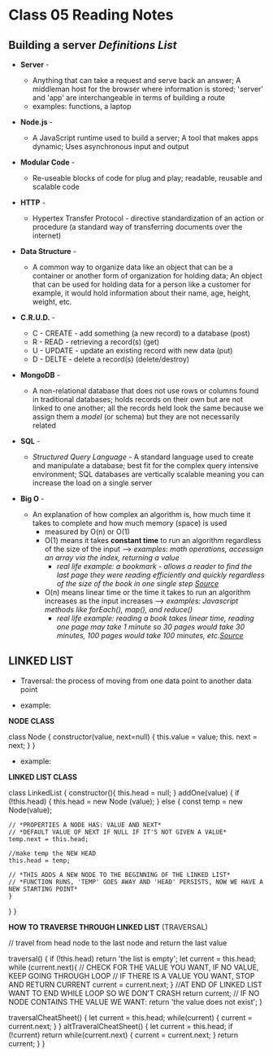 # Class 05 Reading Notes

## Building a server *Definitions List*

- **Server** -
  - Anything that can take a request and serve back an answer; A middleman host for the browser where information is stored; 'server' and 'app' are interchangeable in terms of building a route
  - examples: functions, a laptop

- **Node.js** -
  - A JavaScript runtime used to build a server; A tool that makes apps dynamic; Uses asynchronous input and output

- **Modular Code** -
  - Re-useable blocks of code for plug and play; readable, reusable and scalable code

- **HTTP** -
  - Hypertex Transfer Protocol - directive standardization of an action or procedure (a standard way of transferring documents over the internet)

- **Data Structure** -
  - A common way to organize data like an object that can be a container or another form of organization for holding data; An object that can be used for holding data for a person like a customer for example, it would hold information about their name, age, height, weight, etc.
  
- **C.R.U.D.** -
  - C - CREATE - add something (a new record) to a database (post)
  - R - READ - retrieving a record(s) (get)
  - U - UPDATE - update an existing record with new data (put)
  - D - DELTE - delete a record(s) (delete/destroy)

- **MongoDB** -
  - A non-relational database that does not use rows or columns found in traditional databases; holds records on their own but are not linked to one another; all the records held look the same because we assign them a *model* (or schema) but they are not necessarily related

- **SQL** -
  - *Structured Query Language* - A standard language used to create and manipulate a database; best fit for the complex query intensive environment; SQL databases are vertically scalable meaning you can increase the load on a single server

- **Big O** -
  - An explanation of how complex an algorithm is, how much time it takes to complete and how much memory (space) is used
    - measured by O(n) or O(1)
    - O(1) means it takes **constant time** to run an algorithm regardless of the size of the input --> *examples: math operations, accessign an array via the index, returning a value*
      - *real life example: a bookmark - allows a reader to find the last page they were reading efficiently and quickly regardless of the size of the book in one single step <a href="https://www.linkedin.com/pulse/big-o-notation-simple-explanation-examples-pamela-lovett/">Source</a>*
    - O(n) means linear time or the time it takes to run an algorithm increases as the input increases --> *examples: Javascript methods like forEach(), map(), and reduce()*
      - *real life example: reading a book takes linear time, reading one page may take 1 minute so 30 pages would take 30 minutes, 100 pages would take 100 minutes, etc.<a href="https://www.linkedin.com/pulse/big-o-notation-simple-explanation-examples-pamela-lovett/">Source</a>*

## LINKED LIST

- Traversal: the process of moving from one data point to another data point

- example:

**NODE CLASS**

class Node {
  constructor(value, next=null) {
    this.value = value;
    this. next = next;
  }
}

- example:

**LINKED LIST CLASS**

class LinkedList {
  constructor(){
    this.head = null;
  }
  addOne(value) {
    if (!this.head) {
      this.head = new Node (value);
    } else {
    const temp = new Node(value);

    // *PROPERTIES A NODE HAS: VALUE AND NEXT*
    // *DEFAULT VALUE OF NEXT IF NULL IF IT'S NOT GIVEN A VALUE*
    temp.next = this.head;

    //make temp the NEW HEAD
    this.head = temp;

    // *THIS ADDS A NEW NODE TO THE BEGINNING OF THE LINKED LIST*
    // *FUNCTION RUNS, 'TEMP' GOES AWAY AND 'HEAD' PERSISTS, NOW WE HAVE A NEW STARTING POINT*
    }
  }
}

**HOW TO TRAVERSE THROUGH LINKED LIST** (TRAVERSAL)

// travel from head node to the last node and return the last value

traversal() {
  if (!this.head) return 'the list is empty';
  let current = this.head;
  while (current.next){
    // CHECK FOR THE VALUE YOU WANT, IF NO VALUE, KEEP GOING THROUGH LOOP
    // IF THERE IS A VALUE YOU WANT, STOP AND RETURN CURRENT
    current = current.next;
  }
  //AT END OF LINKED LIST WANT TO END WHILE LOOP SO WE DON'T CRASH
  return current;
  // IF NO NODE CONTAINS THE VALUE WE WANT:
  return 'the value does not exist';
}

traversalCheatSheet() {
    let current = this.head;
    while(current) {
      current = current.next;
    }
  }
  altTraveralCheatSheet() {
  let current = this.head;
    if (!current) return
    while(current.next) {
      current = current.next;
    }
    return current;
  }
}